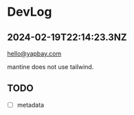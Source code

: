 # DevLog

## 2024-02-19T22:14:23.3NZ

hello@yapbay.com

mantine does not use tailwind.






## TODO
- [ ] metadata